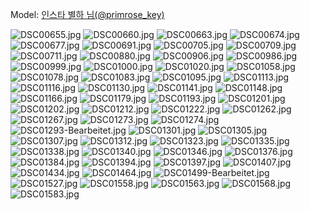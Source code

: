 ﻿---
dddd: 2024.08.13 rz신전 천사 컨셉
nickname: 별하
sns_type: insta
sns_id: primrose_key
---

<a name="primrose_key"></a>
Model: <a href="https://www.instagram.com/primrose_key" target="_blank">인스타 별하 님(@primrose_key)</a>

![DSC00655.jpg](/assets/img/2024/08-13/DSC00655.jpg)
![DSC00660.jpg](/assets/img/2024/08-13/DSC00660.jpg)
![DSC00663.jpg](/assets/img/2024/08-13/DSC00663.jpg)
![DSC00674.jpg](/assets/img/2024/08-13/DSC00674.jpg)
![DSC00677.jpg](/assets/img/2024/08-13/DSC00677.jpg)
![DSC00691.jpg](/assets/img/2024/08-13/DSC00691.jpg)
![DSC00705.jpg](/assets/img/2024/08-13/DSC00705.jpg)
![DSC00709.jpg](/assets/img/2024/08-13/DSC00709.jpg)
![DSC00711.jpg](/assets/img/2024/08-13/DSC00711.jpg)
![DSC00880.jpg](/assets/img/2024/08-13/DSC00880.jpg)
![DSC00906.jpg](/assets/img/2024/08-13/DSC00906.jpg)
![DSC00986.jpg](/assets/img/2024/08-13/DSC00986.jpg)
![DSC00999.jpg](/assets/img/2024/08-13/DSC00999.jpg)
![DSC01000.jpg](/assets/img/2024/08-13/DSC01000.jpg)
![DSC01020.jpg](/assets/img/2024/08-13/DSC01020.jpg)
![DSC01058.jpg](/assets/img/2024/08-13/DSC01058.jpg)
![DSC01078.jpg](/assets/img/2024/08-13/DSC01078.jpg)
![DSC01083.jpg](/assets/img/2024/08-13/DSC01083.jpg)
![DSC01095.jpg](/assets/img/2024/08-13/DSC01095.jpg)
![DSC01113.jpg](/assets/img/2024/08-13/DSC01113.jpg)
![DSC01116.jpg](/assets/img/2024/08-13/DSC01116.jpg)
![DSC01130.jpg](/assets/img/2024/08-13/DSC01130.jpg)
![DSC01141.jpg](/assets/img/2024/08-13/DSC01141.jpg)
![DSC01148.jpg](/assets/img/2024/08-13/DSC01148.jpg)
![DSC01166.jpg](/assets/img/2024/08-13/DSC01166.jpg)
![DSC01179.jpg](/assets/img/2024/08-13/DSC01179.jpg)
![DSC01193.jpg](/assets/img/2024/08-13/DSC01193.jpg)
![DSC01201.jpg](/assets/img/2024/08-13/DSC01201.jpg)
![DSC01202.jpg](/assets/img/2024/08-13/DSC01202.jpg)
![DSC01212.jpg](/assets/img/2024/08-13/DSC01212.jpg)
![DSC01222.jpg](/assets/img/2024/08-13/DSC01222.jpg)
![DSC01262.jpg](/assets/img/2024/08-13/DSC01262.jpg)
![DSC01267.jpg](/assets/img/2024/08-13/DSC01267.jpg)
![DSC01273.jpg](/assets/img/2024/08-13/DSC01273.jpg)
![DSC01274.jpg](/assets/img/2024/08-13/DSC01274.jpg)
![DSC01293-Bearbeitet.jpg](/assets/img/2024/08-13/DSC01293-Bearbeitet.jpg)
![DSC01301.jpg](/assets/img/2024/08-13/DSC01301.jpg)
![DSC01305.jpg](/assets/img/2024/08-13/DSC01305.jpg)
![DSC01307.jpg](/assets/img/2024/08-13/DSC01307.jpg)
![DSC01312.jpg](/assets/img/2024/08-13/DSC01312.jpg)
![DSC01323.jpg](/assets/img/2024/08-13/DSC01323.jpg)
![DSC01335.jpg](/assets/img/2024/08-13/DSC01335.jpg)
![DSC01338.jpg](/assets/img/2024/08-13/DSC01338.jpg)
![DSC01340.jpg](/assets/img/2024/08-13/DSC01340.jpg)
![DSC01346.jpg](/assets/img/2024/08-13/DSC01346.jpg)
![DSC01376.jpg](/assets/img/2024/08-13/DSC01376.jpg)
![DSC01384.jpg](/assets/img/2024/08-13/DSC01384.jpg)
![DSC01394.jpg](/assets/img/2024/08-13/DSC01394.jpg)
![DSC01397.jpg](/assets/img/2024/08-13/DSC01397.jpg)
![DSC01407.jpg](/assets/img/2024/08-13/DSC01407.jpg)
![DSC01434.jpg](/assets/img/2024/08-13/DSC01434.jpg)
![DSC01464.jpg](/assets/img/2024/08-13/DSC01464.jpg)
![DSC01499-Bearbeitet.jpg](/assets/img/2024/08-13/DSC01499-Bearbeitet.jpg)
![DSC01527.jpg](/assets/img/2024/08-13/DSC01527.jpg)
![DSC01558.jpg](/assets/img/2024/08-13/DSC01558.jpg)
![DSC01563.jpg](/assets/img/2024/08-13/DSC01563.jpg)
![DSC01568.jpg](/assets/img/2024/08-13/DSC01568.jpg)
![DSC01583.jpg](/assets/img/2024/08-13/DSC01583.jpg)
